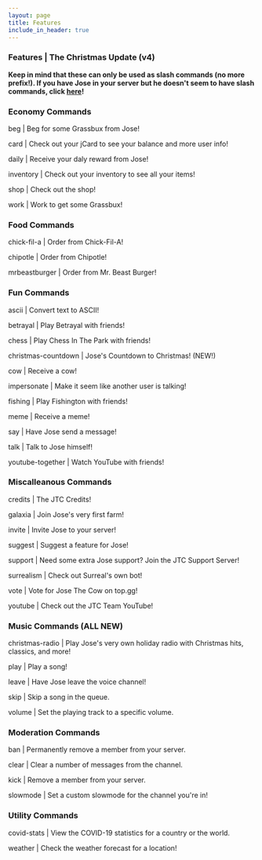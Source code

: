 ```yaml
---
layout: page
title: Features
include_in_header: true 
---
```

### Features | The Christmas Update (v4)

**Keep in mind that these can only be used as slash commands (no more prefix!). If you have Jose in your server but he doesn't seem to have slash commands, click [here](https://josethecow.ml/invite)!**

### Economy Commands

beg | Beg for some Grassbux from Jose!

card | Check out your jCard to see your balance and more user info!

daily | Receive your daly reward from Jose!

inventory | Check out your inventory to see all your items!

shop | Check out the shop!

work | Work to get some Grassbux!

### Food Commands

chick-fil-a | Order from Chick-Fil-A!

chipotle | Order from Chipotle!

mrbeastburger | Order from Mr. Beast Burger!

### Fun Commands

ascii | Convert text to ASCII!

betrayal | Play Betrayal with friends!

chess | Play Chess In The Park with friends!

christmas-countdown | Jose's Countdown to Christmas! (NEW!)

cow | Receive a cow!

impersonate | Make it seem like another user is talking!

fishing | Play Fishington with friends!

meme | Receive a meme!

say | Have Jose send a message!

talk | Talk to Jose himself!

youtube-together | Watch YouTube with friends!

### Miscalleanous Commands

credits | The JTC Credits!

galaxia | Join Jose's very first farm! 

invite | Invite Jose to your server!

suggest | Suggest a feature for Jose!

support | Need some extra Jose support? Join the JTC Support Server!

surrealism | Check out Surreal's own bot!

vote | Vote for Jose The Cow on top.gg!

youtube | Check out the JTC Team YouTube!

### Music Commands (ALL NEW)

christmas-radio | Play Jose's very own holiday radio with Christmas hits, classics, and more!

play | Play a song!

leave | Have Jose leave the voice channel!

skip | Skip a song in the queue.

volume | Set the playing track to a specific volume.

### Moderation Commands

ban | Permanently remove a member from your server.

clear | Clear a number of messages from the channel.

kick | Remove a member from your server.

slowmode | Set a custom slowmode for the channel you're in!

### Utility Commands

covid-stats | View the COVID-19 statistics for a country or the world.

weather | Check the weather forecast for a location!
